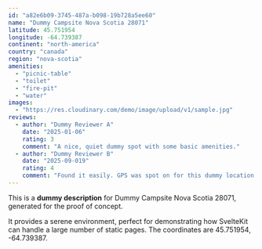 ```yaml
---
id: "a82e6b09-3745-487a-b098-19b728a5ee60"
name: "Dummy Campsite Nova Scotia 28071"
latitude: 45.751954
longitude: -64.739387
continent: "north-america"
country: "canada"
region: "nova-scotia"
amenities:
  - "picnic-table"
  - "toilet"
  - "fire-pit"
  - "water"
images:
  - "https://res.cloudinary.com/demo/image/upload/v1/sample.jpg"
reviews:
  - author: "Dummy Reviewer A"
    date: "2025-01-06"
    rating: 3
    comment: "A nice, quiet dummy spot with some basic amenities."
  - author: "Dummy Reviewer B"
    date: "2025-09-019"
    rating: 4
    comment: "Found it easily. GPS was spot on for this dummy location."
---
```


This is a **dummy description** for Dummy Campsite Nova Scotia 28071, generated for the proof of concept.

It provides a serene environment, perfect for demonstrating how SvelteKit can handle a large number of static pages. The coordinates are 45.751954, -64.739387.
